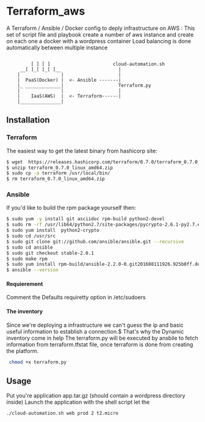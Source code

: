 # Terraform_aws

A Terraform / Ansible / Docker config to deply infrastructure on AWS :
This set of script file and playbook create a number of aws instance and create on each one a docker with a wordpress container
Load balancing is done automatically between multiple instance
```

         [ ] [ ]                       cloud-automation.sh
     __[ ]_[ ]_[ ]__                     |
    |               |                    |
    |  PaaS(Docker) |  <- Ansible -------|
    |_ _____________|                    Terraform.py
    |               |                    |
    |    IaaS(AWS)  |  <- Terraform------|
    |_______________|

```
## Installation

### Terraform
The easiest way to get the latest binary 
from hashicorp site:

```bash
$ wget  https://releases.hashicorp.com/terraform/0.7.0/terraform_0.7.0_linux_amd64.zip
$ unzip terraform_0.7.0_linux_amd64.zip 
$ sudo cp -a terraform /usr/local/bin/
$ rm terraform_0.7.0_linux_amd64.zip 
```

### Ansible
If you'd like to build the rpm package yourself then:

```bash
$ sudo yum -y install git asciidoc rpm-build python2-devel
$ sudo rm -rf /usr/lib64/python2.7/site-packages/pycrypto-2.6.1-py2.7.egg-info*
$ sudo yum install  python2-crypto
$ sudo cd /usr/src
$ sudo git clone git://github.com/ansible/ansible.git --recursive
$ sudo cd ansible
$ sudo git checkout stable-2.0.1
$ sudo make rpm
$ sudo yum install rpm-build/ansible-2.2.0-0.git201608111926.925b0ff.devel.el7.centos.noarch.rpm
$ ansible --version
```
#### Requierement
Comment the Defaults requiretty option in /etc/sudoers 
#### The inventory
Since we're deploying a infrastructure we can't guess the ip and basic useful information to establish a connection.$
That's why the Dynamic inventory come in help 
The terraform.py will be executed by ansbile to fetch information from terraform.tfstat file, once terraform is done from creating the platform.

```bash
 chmod +x terraform.py
``` 
## Usage 
Put you're application app.tar.gz (should contain a wordpress directory inside) 
Launch the application with the shell script
let the 
```
./cloud-automation.sh web prod 2 t2.micro
```

